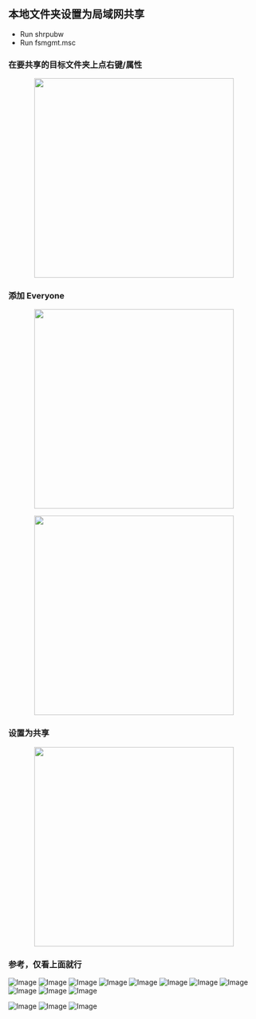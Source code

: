 ## 本地文件夹设置为局域网共享

- 	Run shrpubw
- 	Run fsmgmt.msc 

### 在要共享的目标文件夹上点右键/属性

<p align="center"><img src="https://cdn.jsdelivr.net/gh/zb9678/img@main/up1/02.17:13:56:15.png" style="width:400px;"></p>

### 添加 Everyone

<p align="center"><img src="https://cdn.jsdelivr.net/gh/zb9678/img@main/up1/02.17:13:59:56.png" style="width:400px;"></p>

<p align="center"><img src="https://cdn.jsdelivr.net/gh/zb9678/img@main/up1/02.17:14:01:47.png" style="width:400px;"></p>

### 设置为共享

<p align="center"><img src="https://cdn.jsdelivr.net/gh/zb9678/img@main/up1/02.17:14:03:12.png" style="width:400px;"></p>


### 参考，仅看上面就行

![Image](https://github.com/user-attachments/assets/d4c612dd-d31b-4d35-b703-c6f4ea419768)
![Image](https://github.com/user-attachments/assets/89067e2e-470f-4df1-852e-0e6284d6e582)
![Image](https://github.com/user-attachments/assets/1f15eb7e-6078-4274-b90a-6ab955a02c62)
![Image](https://github.com/user-attachments/assets/86c4258c-1a42-488a-ad04-69169f65389b)
![Image](https://github.com/user-attachments/assets/431b5dba-1a13-4f5b-994d-f034ca2ce1e6)
![Image](https://github.com/user-attachments/assets/33da4c6a-bba6-4b9f-a3c7-8d66965a1045)
![Image](https://github.com/user-attachments/assets/cd90c514-2861-48aa-a4b9-848844c8161d)
![Image](https://github.com/user-attachments/assets/cfefddde-085a-475c-b3a8-e3742e7644f3)
![Image](https://github.com/user-attachments/assets/829f80da-49ec-424a-807a-459a98696b0f)
![Image](https://github.com/user-attachments/assets/5dde43e8-1e01-4ebb-ac99-54a2a50b6aa2)
![Image](https://github.com/user-attachments/assets/5277dc2d-bcf1-4777-a917-aa3c7c8db7eb)

![Image](https://github.com/user-attachments/assets/1b53bcb0-04e2-4eb2-8a80-2bb980161bd2)
![Image](https://github.com/user-attachments/assets/01e802af-99ee-44a4-9651-af0571323de6)
![Image](https://github.com/user-attachments/assets/afcfa87e-83ae-4759-8000-6b6ae841a94f)